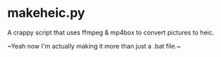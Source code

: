 # makeheic.py
A crappy script that uses ffmpeg &amp; mp4box to convert pictures to heic.

~Yeah now I'm actually making it more than just a .bat file.~
